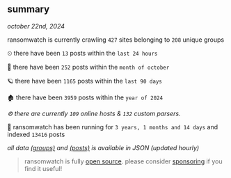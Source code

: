 
## summary
_october 22nd, 2024_

ransomwatch is currently crawling `427` sites belonging to `208` unique groups

⏲ there have been `13` posts within the `last 24 hours`

🦈 there have been `252` posts within the `month of october`

🪐 there have been `1165` posts within the `last 90 days`

🏚 there have been `3959` posts within the `year of 2024`

_⚙️ there are currently `109` online hosts & `132` custom parsers._

🦕 ransomwatch has been running for `3 years, 1 months and 14 days` and indexed `13416` posts

_all data  [(groups)](http://ransomwhat.telemetry.ltd/groups) and [(posts)](http://ransomwhat.telemetry.ltd/posts) is available in JSON (updated hourly)_

> ransomwatch is fully [open source](https://github.com/joshhighet/ransomwatch#ransomwatch--). please consider [sponsoring](https://github.com/sponsors/joshhighet) if you find it useful!
